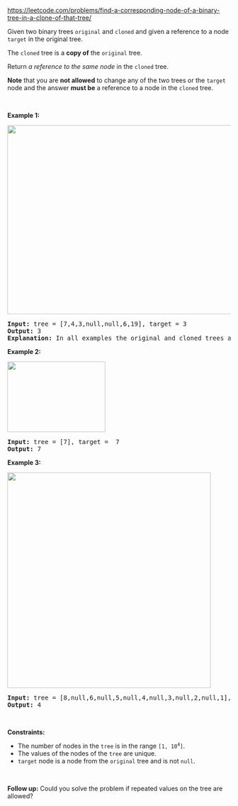 https://leetcode.com/problems/find-a-corresponding-node-of-a-binary-tree-in-a-clone-of-that-tree/

<div class="content__u3I1 question-content__JfgR"><div><p>Given two binary trees <code>original</code> and <code>cloned</code> and given a reference to a node <code>target</code> in the original tree.</p>

<p>The <code>cloned</code> tree is a <strong>copy of</strong> the <code>original</code> tree.</p>

<p>Return <em>a reference to the same node</em> in the <code>cloned</code> tree.</p>

<p><strong>Note</strong> that you are <strong>not allowed</strong> to change any of the two trees or the <code>target</code> node and the answer <strong>must be</strong> a reference to a node in the <code>cloned</code> tree.</p>

<p>&nbsp;</p>
<p><strong>Example 1:</strong></p>
<img alt="" src="https://assets.leetcode.com/uploads/2020/02/21/e1.png" style="width: 544px; height: 426px;">
<pre><strong>Input:</strong> tree = [7,4,3,null,null,6,19], target = 3
<strong>Output:</strong> 3
<strong>Explanation:</strong> In all examples the original and cloned trees are shown. The target node is a green node from the original tree. The answer is the yellow node from the cloned tree.
</pre>

<p><strong>Example 2:</strong></p>
<img alt="" src="https://assets.leetcode.com/uploads/2020/02/21/e2.png" style="width: 221px; height: 159px;">
<pre><strong>Input:</strong> tree = [7], target =  7
<strong>Output:</strong> 7
</pre>

<p><strong>Example 3:</strong></p>
<img alt="" src="https://assets.leetcode.com/uploads/2020/02/21/e3.png" style="width: 459px; height: 486px;">
<pre><strong>Input:</strong> tree = [8,null,6,null,5,null,4,null,3,null,2,null,1], target = 4
<strong>Output:</strong> 4
</pre>

<p>&nbsp;</p>
<p><strong>Constraints:</strong></p>

<ul>
	<li>The number of nodes in the <code>tree</code> is in the range <code>[1, 10<sup>4</sup>]</code>.</li>
	<li>The values of the nodes of the <code>tree</code> are unique.</li>
	<li><code>target</code> node is a node from the <code>original</code> tree and is not <code>null</code>.</li>
</ul>

<p>&nbsp;</p>
<p><strong>Follow up:</strong> Could you solve the problem if repeated values on the tree are allowed?</p>
</div></div>
